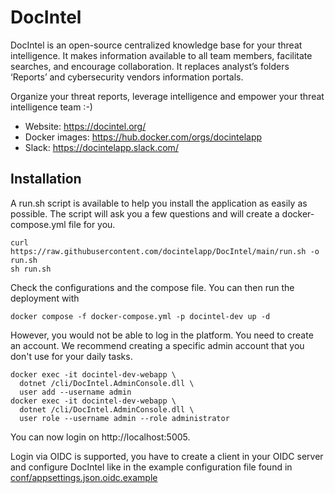 # DocIntel

DocIntel is an open-source centralized knowledge base for your threat
intelligence. It makes information available to all team members, facilitate
searches, and encourage collaboration. It replaces analyst’s folders ‘Reports’
and cybersecurity vendors information portals.

Organize your threat reports, leverage intelligence and empower your threat
intelligence team :-)

* Website: https://docintel.org/
* Docker images: https://hub.docker.com/orgs/docintelapp
* Slack: https://docintelapp.slack.com/

## Installation

A run.sh script is available to help you install the application as easily as possible. The script will ask you a few questions and will create a docker-compose.yml file for you.

    curl https://raw.githubusercontent.com/docintelapp/DocIntel/main/run.sh -o run.sh
    sh run.sh
  
Check the configurations and the compose file. You can then run the deployment with

    docker compose -f docker-compose.yml -p docintel-dev up -d
  
However, you would not be able to log in the platform. You need to create an account. We recommend creating a specific admin account that you don't use for your daily tasks.

    docker exec -it docintel-dev-webapp \
      dotnet /cli/DocIntel.AdminConsole.dll \
      user add --username admin
    docker exec -it docintel-dev-webapp \
      dotnet /cli/DocIntel.AdminConsole.dll \
      user role --username admin --role administrator
  
You can now login on http://localhost:5005.

Login via OIDC is supported, you have to create a client in your OIDC server and
configure DocIntel like in the example configuration file found in [conf/appsettings.json.oidc.example](conf/appsettings.json.oidc.example)